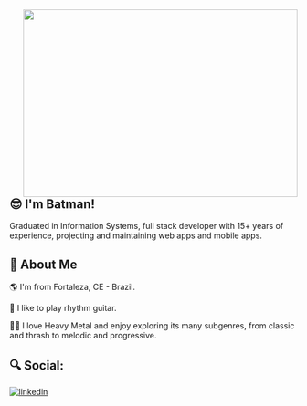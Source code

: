 <img align="right" width="480" height="329" src="https://media.giphy.com/media/B4jfJqiIxvU08/giphy.gif">


## :sunglasses:  I'm Batman!

Graduated in Information Systems, full stack developer with 15+ years of experience, projecting and maintaining web apps and mobile apps.

## :rocket: About Me

:earth_americas: I'm from Fortaleza, CE - Brazil.

:guitar: I like to play rhythm guitar.

🤘🏽 I love Heavy Metal and enjoy exploring its many subgenres, from classic and thrash to melodic and progressive.

## :mag: Social:

[![linkedin](https://img.shields.io/badge/linkedin-0A66C2?style=for-the-badge&logo=linkedin&logoColor=white)](https://www.linkedin.com/in/stanycruz/)
